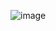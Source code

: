![image](https://github.com/Auduongvodich/weatherApp---demo/assets/100082560/b2920863-6fb9-4cd7-b02f-ae46f4a37fe1)

